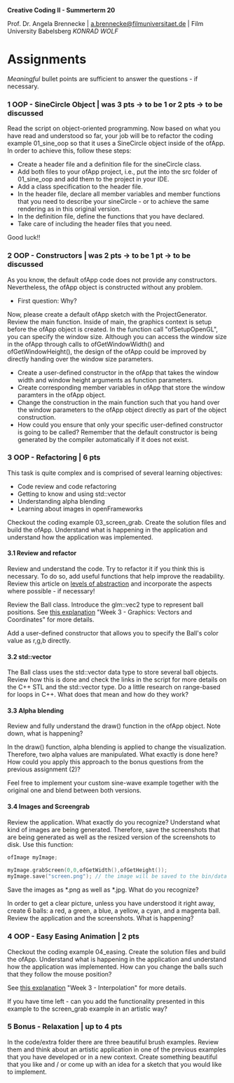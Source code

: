 <!-- ---  
title: Creative Coding II
author: Angela Brennecke
affiliation: Film University Babelsberg KONRAD WOLF
date: Summer term 20
---   -->
**Creative Coding II - Summerterm 20**

Prof. Dr. Angela Brennecke | a.brennecke@filmuniversitaet.de | Film University Babelsberg *KONRAD WOLF*


# Assignments

_Meaningful_ bullet points are sufficient to answer the questions - if necessary.

### 1 OOP - SineCircle Object | was 3 pts -> to be 1 or 2 pts -> to be discussed

Read the script on object-oriented programming. Now based on what you have read and understood so far, your job will be to refactor the coding example 01_sine_oop so that it uses a SineCircle object inside of the ofApp. In order to achieve this, follow these steps:

- Create a header file and a definition file for the sineCircle class.
- Add both files to your ofApp project, i.e., put the into the src folder of 01_sine_oop and add them to the project in your IDE.
- Add a class specification to the header file.
- In the header file, declare all member variables and member functions that you need to describe your sineCircle - or to achieve the same rendering as in this original version.
- In the definition file, define the functions that you have declared.
- Take care of including the header files that you need.

Good luck!!

### 2 OOP - Constructors | was 2 pts -> to be 1 pt -> to be discussed

As you know, the default ofApp code does not provide any constructors. Nevertheless, the ofApp object is constructed without any problem. 

- First question: Why?

Now, please create a default ofApp sketch with the ProjectGenerator. Review the main function. Inside of main, the graphics context is setup before the ofApp object is created. In the function call "ofSetupOpenGL", you can specify the window size. Although you can access the window size in the ofApp through calls to ofGetWindowWidth() and ofGetWindowHeight(), the design of the ofApp could be improved by directly handing over the window size parameters. 

- Create a user-defined constructor in the ofApp that takes the window width and window height arguments as function parameters.
- Create corresponding member variables in ofApp that store the window paramters in the ofApp object.
- Change the construction in the main function such that you hand over the window parameters to the ofApp object directly as part of the object construction.
- How could you ensure that only your specific user-defined constructor is going to be called? Remember that the default constructor is being generated by the compiler automatically if it does not exist.

### 3 OOP - Refactoring | 6 pts

This task is quite complex and is comprised of several learning objectives: 

- Code review and code refactoring
- Getting to know and using std::vector
- Understanding alpha blending
- Learning about images in openFrameworks

Checkout the coding example 03\_screen\_grab. Create the solution files and build the ofApp. Understand what is happening in the application and understand how the application was implemented.

#### 3.1 Review and refactor

Review and understand the code. Try to refactor it if you think this is necessary. To do so, add useful functions that help improve the readability. Review this article on [levels of abstraction](https://www.fluentcpp.com/2016/12/15/respect-levels-of-abstraction/) and incorporate the aspects where possible - if necessary!

Review the Ball class. Introduce the glm::vec2 type to represent ball positions. See [this explanation](https://github.com/tyhenry/dt_openframeworks_2018/tree/master/week03) "Week 3 - Graphics: Vectors and Coordinates" for more details. 

Add a user-defined constructor that allows you to specify the Ball's color value as r,g,b directly.

#### 3.2 std::vector

The Ball class uses the std::vector data type to store several ball objects. Review how this is done and check the links in the script for more details on the C++ STL and the std::vector type. Do a little research on range-based for loops in C++. What does that mean and how do they work?

#### 3.3 Alpha blending

Review and fully understand the draw() function in the ofApp object. Note down, what is happening? 

In the draw() function, alpha blending is applied to change the visualization. Therefore, two alpha values are manipulated. What exactly is done here? How could you apply this approach to the bonus questions from the previous assignment (2)? 

Feel free to implement your custom sine-wave example together with the original one and blend between both versions.

#### 3.4 Images and Screengrab

Review the application. What exactly do you recognize? Understand what kind of images are being generated. Therefore, save the screenshots that are being generated as well as the resized version of the screenshots to disk. Use this function:

```cpp
ofImage myImage;

myImage.grabScreen(0,0,ofGetWidth(),ofGetHeight());
myImage.save("screen.png"); // the image will be saved to the bin/data folder 

```
Save the images as *.png as well as *.jpg. What do you recognize?

In order to get a clear picture, unless you have understood it right away, create 6 balls: a red, a green, a blue, a yellow, a cyan, and a magenta ball. Review the application and the screenshots. What is happening?

### 4 OOP - Easy Easing Animation | 2 pts

Checkout the coding example 04\_easing. Create the solution files and build the ofApp. Understand what is happening in the application and understand how the application was implemented. How can you change the balls such that they follow the mouse position? 

See [this explanation](https://github.com/tyhenry/dt_openframeworks_2018/tree/master/week03) "Week 3 - Interpolation" for more details. 

If you have time left - can you add the functionality presented in this example to the screen_grab example in an artistic way?

### 5 Bonus - Relaxation | up to 4 pts 

In the code/extra folder there are three beautiful brush examples. Review them and think about an artistic application in one of the previous examples that you have developed or in a new context. Create something beautiful that you like and / or come up with an idea for a sketch that you would like to implement.